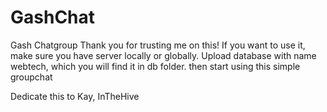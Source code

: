 # GashChat
Gash Chatgroup
Thank you for trusting me on this!
If you want to use it, make sure you have server locally or globally.
Upload database with name webtech, which you will find it in db folder.
then start using this simple groupchat

Dedicate this to Kay, InTheHive 
